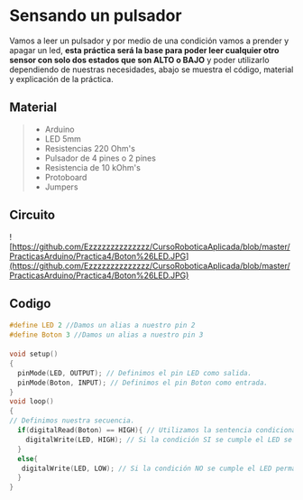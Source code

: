 # Sensando un pulsador
Vamos a leer un pulsador y por medio de una condición vamos a prender y apagar un led, **esta práctica será la base para poder leer cualquier otro sensor con solo dos estados que son ALTO o BAJO** y poder utilizarlo dependiendo de nuestras necesidades, abajo se muestra el código, material y explicación de la práctica.

## Material
> - Arduino
> - LED 5mm 
> - Resistencias 220 Ohm's 
> - Pulsador de 4 pines o 2 pines
> - Resistencia de 10 kOhm's
> - Protoboard
> - Jumpers
## Circuito
![https://github.com/Ezzzzzzzzzzzzzz/CursoRoboticaAplicada/blob/master/PracticasArduino/Practica4/Boton%26LED.JPG](https://github.com/Ezzzzzzzzzzzzzz/CursoRoboticaAplicada/blob/master/PracticasArduino/Practica4/Boton%26LED.JPG)

## Codigo
```c
#define LED 2 //Damos un alias a nuestro pin 2
#define Boton 3 //Damos un alias a nuestro pin 3

void setup()
{
  pinMode(LED, OUTPUT); // Definimos el pin LED como salida.
  pinMode(Boton, INPUT); // Definimos el pin Boton como entrada. 
}
void loop()
{
// Definimos nuestra secuencia.
  if(digitalRead(Boton) == HIGH){ // Utilizamos la sentencia condicional "if".
    digitalWrite(LED, HIGH); // Si la condición SI se cumple el LED se enciende.
  }
  else{
   digitalWrite(LED, LOW); // Si la condición NO se cumple el LED permanecera apagado.
  }
}
```

<!--stackedit_data:
eyJoaXN0b3J5IjpbLTUxNjIwMjk4N119
-->
